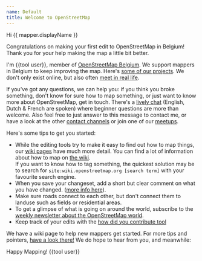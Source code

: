 ```yaml
---
name: Default
title: Welcome to OpenStreetMap
---
```


Hi {{ mapper.displayName }}

Congratulations on making your first edit to OpenStreetMap in Belgium! Thank you for your help making the map a little bit better.

I'm {{tool user}}, member of [OpenStreetMap Belgium](https://openstreetmap.be). We support mappers in Belgium to keep improving the map. Here's [some of our projects](https://openstreetmap.be/nl/projects.html). We don't only exist online, but also often [meet in real life](https://openstreetmap.be/en/category/event.html).

If you've got any questions, we can help you: if you think you broke something, don't know for sure how to map something, or just want to know more about OpenStreetMap, get in touch. There's a [lively chat](https://app.element.io/#/room/#osmbe:matrix.org) (English, Dutch & French are spoken) where beginner questions are more than welcome. Also feel free to just answer to this message to contact me, or have a look at the other [contact channels](https://openstreetmap.be/en/contact.html) or join one of our [meetups](https://www.meetup.com/OpenStreetMap-Belgium/).

Here's some tips to get you started:

* While the editing tools try to make it easy to find out how to map things, our [wiki pages](https://wiki.openstreetmap.org/wiki/) have much more detail. You can find a lot of information about how to map on [the wiki](https://wiki.openstreetmap.org/wiki/).  
If you want to know how to tag something, the quickest solution may be to search for `site:wiki.openstreetmap.org [search term]` with your favourite search engine.
* When you save your changeset, add a short but clear comment on what you have changed. ([more info here](https://wiki.openstreetmap.org/wiki/Good_changeset_comments)).
* Make sure roads connect to each other, but don't connect them to landuse such as fields or residential areas. 
* To get a glimpse of what is going on around the world, subscribe to the [weekly newsletter about the OpenStreetMap world](https://weeklyosm.eu/).
* Keep track of your edits with the [how did you contribute tool](http://hdyc.neis-one.org/)

We have a wiki page to help new mappers get started. For more tips and pointers, [have a look there!](https://wiki.openstreetmap.org/wiki/WikiProject_Belgium/Beginner)
We do hope to hear from you, and meanwhile:

Happy Mapping!
{{tool user}}

